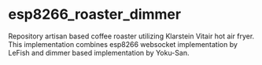 # esp8266_roaster_dimmer
Repository artisan based coffee roaster utilizing Klarstein Vitair hot air fryer. This implementation combines esp8266 websocket implementation by LeFish and dimmer based implementation by Yoku-San.

